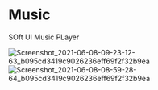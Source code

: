 # Music
SOft UI Music PLayer

![Screenshot_2021-06-08-09-23-12-63_b095cd3419c9026236eff69f2f32b9ea](https://user-images.githubusercontent.com/51980988/121674433-af1ebb80-cacf-11eb-968f-2a06d9ba0207.jpg)
![Screenshot_2021-06-08-08-59-28-64_b095cd3419c9026236eff69f2f32b9ea](https://user-images.githubusercontent.com/51980988/121674436-b0e87f00-cacf-11eb-8c99-8cfb24e04753.jpg)
